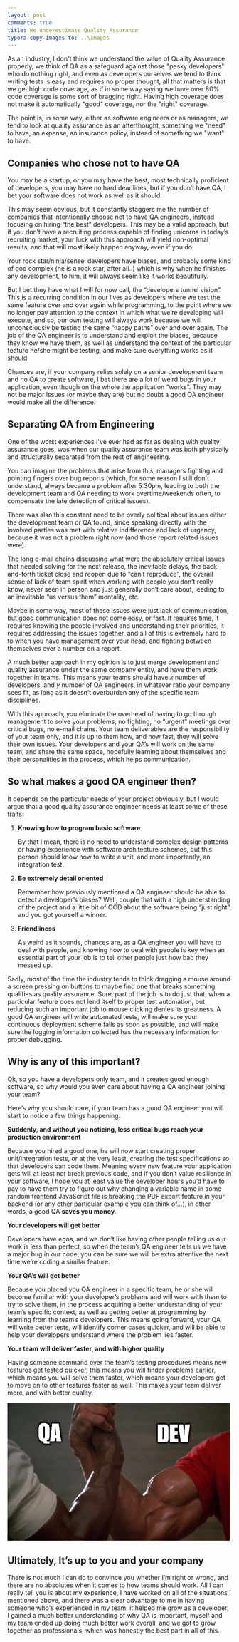 ```yaml
---
layout: post
comments: true
title: We underestimate Quality Assurance
typora-copy-images-to: ..\images
---
```


As an industry, I don't think we understand the value of Quality Assurance properly, we think of QA as a safeguard against those "pesky developers" who do nothing right, and even as developers ourselves we tend to think writing tests is easy and requires no proper thought, all that matters is that we get high code coverage, as if in some way saying we have over 80% code coverage is some sort of bragging right. Having high coverage does not make it automatically "good" coverage, nor the "right" coverage.



The point is, in some way, either as software engineers or as managers, we tend to look at quality assurance as an afterthought, something we "need" to have, an expense, an insurance policy, instead of something we "want" to have.



## Companies who chose not to have QA



You may be a startup, or you may have the best, most technically proficient of developers, you may have no hard deadlines, but if you don’t have QA, I bet your software does not work as well as it should. 

This may seem obvious, but it constantly staggers me the number of companies that intentionally choose not to have QA engineers, instead focusing on hiring “the best” developers. This may be a valid approach, but if you don’t have a recruiting process capable of finding unicorns in today’s recruiting market, your luck with this approach will yield non-optimal results, and that will most likely happen anyway, even if you do.

Your rock star/ninja/sensei developers have biases, and probably some kind of god complex (he is a rock star, after all..) which is why when he finishes any development, to him, it will always seem like it works beautifully. 

But I bet they have what I will for now call, the “developers tunnel vision”. This is a recurring condition in our lives as developers where we test the same feature over and over again while programming, to the point where we no longer pay attention to the context in which what we’re developing will execute, and so, our own testing will always work because we will unconsciously be testing the same “happy paths” over and over again. The job of the QA engineer is to understand and exploit the biases, because they know we have them, as well as understand the context of the particular feature he/she might be testing, and make sure everything works as it should.

Chances are, if your company relies solely on a senior development team and no QA to create software, I bet there are a lot of weird bugs in your application, even though on the whole the application “works”. They may not be major issues (or maybe they are) but no doubt a good QA engineer would make all the difference.





## Separating QA from Engineering



One of the worst experiences I've ever had as far as dealing with quality assurance goes, was when our quality assurance team was both physically and structurally separated from the rest of engineering. 

You can imagine the problems that arise from this, managers fighting and pointing fingers over bug reports (which, for some reason I still don't understand, always became a problem after 5:30pm, leading to both the development team and QA needing to work overtime/weekends often, to compensate the late detection of critical issues). 

There was also this constant need to be overly political about issues either the development team or QA found, since speaking directly with the involved parties was met with relative indifference and lack of urgency, because it was not a problem right now (and those report related issues were).

The long e-mail chains discussing what were the absolutely critical issues that needed solving for the next release, the inevitable delays, the back-and-forth ticket close and reopen due to “can’t reproduce”, the overall sense of lack of team spirit when working with people you don’t really know, never seen in person and just generally don’t care about, leading to an inevitable “us versus them” mentality, etc.

Maybe in some way, most of these issues were just lack of communication, but good communication does not come easy, or fast. It requires time, it requires knowing the people involved and understanding their priorities, it requires addressing the issues together, and all of this is extremely hard to to when you have management over your head, and fighting between themselves over a number on a report. 

A much better approach in my opinion is to just merge development and quality assurance under the same company entity, and have them work together in teams. This means your teams should have *x* number of developers, and *y* number of QA engineers, in whatever ratio your company sees fit, as long as it doesn’t overburden any of the specific team disciplines. 

With this approach, you eliminate the overhead of having to go through management to solve your problems, no fighting, no “urgent" meetings over critical bugs, no e-mail chains. Your team deliverables are the responsibility of your team only, and it is up to them how, and how fast, they will solve their own issues. Your developers and your QA’s will work on the same team, and share the same space, hopefully learning about themselves and their personalities in the process, which helps communication. 



## So what makes a good QA engineer then?



It depends on the particular needs of your project obviously, but I would argue that a good quality assurance engineer needs at least some of these traits:



1. **Knowing how to program basic software**

   By that I mean, there is no need to understand complex design patterns or having experience with software architecture schemes, but this person should know how to write a unit, and more importantly, an integration test.



2. **Be extremely detail oriented**

   Remember how previously mentioned a QA engineer should be able to detect a developer’s biases? Well, couple that with a high understanding of the project and a little bit of OCD about the software being “just right”, and you got yourself a winner.



3. **Friendliness**

   As weird as it sounds, chances are, as a QA engineer you will have to deal with people, and knowing how to deal with people is key when an essential part of your job is to tell other people just how bad they messed up. 



Sadly, most of the time the industry tends to think dragging a mouse around a screen pressing on buttons to maybe find one that breaks something qualifies as quality assurance. Sure, part of the job is to do just that, when a particular feature does not lend itself to proper test automation, but reducing such an important job to mouse clicking denies its greatness. A good QA engineer will write automated tests, will make sure your continuous deployment scheme fails as soon as possible, and will make sure the logging information collected has the necessary information for proper debugging. 



## Why is any of this important?



Ok, so you have a developers only team, and it creates good enough software, so why would you even care about having a QA engineer joining your team? 

Here’s why you should care, if your team has a good QA engineer you will start to notice a few things happening.



**Suddenly, and without you noticing, less critical bugs reach your production environment**

Because you hired a good one, he will now start creating proper unit/integration tests, or at the very least, creating the test specifications so that developers can code them. Meaning every new feature your application gets will at least not break previous code, and if you don’t value resilience in your software, I hope you at least value the developer hours you’d have to pay to have them try to figure out why changing a variable name in some random frontend JavaScript file is breaking the PDF export feature in your backend (or any other particular example you can think of…), in other words, a good QA **saves you money**.



**Your developers will get better**

Developers have egos, and we don’t like having other people telling us our work is less than perfect, so when the team’s QA engineer tells us we have a major bug in our code, you can be sure we will be extra attentive the next time we’re coding a similar feature.



**Your QA’s will get better**

Because you placed you QA engineer in a specific team, he or she will become familiar with your developer’s problems and will work with them to try to solve them, in the process acquiring a better understanding of your team’s specific context, as well as getting better at programming by learning from the team’s developers. This means going forward, your QA will write better tests, will identify corner cases quicker, and will be able to help your developers understand where the problem lies faster.



**Your team will deliver faster, and with higher quality**

Having someone command over the team’s testing procedures means new features get tested quicker, this means you will finder problems earlier, which means you will solve them faster, which means your developers get to move on to other features faster as well. This makes your team deliver more, and with better quality.





![The best of brothers](..\images\2kbqw6.jpg)





## Ultimately, It’s up to you and your company



There is not much I can do to convince you whether I’m right or wrong, and there are no absolutes when it comes to how teams should work. All I can really tell you is about my experience, I have worked on all of the situations I mentioned above, and there was a clear advantage to me in having someone who's experienced in my team, it helped me grow as a developer, I gained a much better understanding of why QA is important, myself and my team ended up doing much better work overall, and we got to grow together as professionals, which was honestly the best part in all of this.





